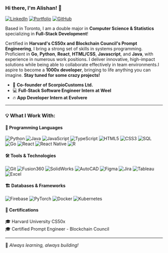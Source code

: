 ### Hi there, I'm Alishan! 👋

[![LinkedIn](https://img.shields.io/badge/-LinkedIn-0077B5?style=flat-square&logo=linkedin&logoColor=white)](https://www.linkedin.com/in/alishan-naqvi/)
[![Portfolio](https://img.shields.io/badge/-Portfolio-000?style=flat-square&logo=react&logoColor=white)](https://alishanslab.netlify.app/)
[![GitHub](https://img.shields.io/badge/-GitHub-181717?style=flat-square&logo=github&logoColor=white)](https://github.com/AlishanNaqvi)

Based in Toronto, I am a double major in **Computer Science & Statistics** specializing in **Full-Stack Development**!

‬Certified in **Harvard's CS50x and Blockchain Council's Prompt Engineering**, I bring a strong set of skills in‬‭ systems‬‭ programming‬‭. Proficient in‬‭ **Go**, **Python‬‭**, **React**‬, **HTML/CSS**,‬‭ **Javascript**, and **Java‬‭**, with experience in numerous‬‭ work‬‭ positions. I deliver innovative, high-impact solutions while being able to collaborate effectively in team environments.‬I aspire to become a **1000x developer**, bringing to life anything you can imagine. **Stay tuned for some crazy projects!**

- 🚀 **Co-founder of ScorpioCustoms Ltd.**
- 💻 **Full-Stack Software Engineer Intern at Weel**
- 🔥 **App Developer Intern at Evolvere**

---
### 💡 What I Work With:

#### 📜 Programming Languages
![Python](https://img.shields.io/badge/-Python-3776AB?style=flat-square&logo=python&logoColor=white)
![Java](https://img.shields.io/badge/-Java-007396?style=flat-square&logo=java&logoColor=white)
![JavaScript](https://img.shields.io/badge/-JavaScript-F7DF1E?style=flat-square&logo=javascript&logoColor=black)
![TypeScript](https://img.shields.io/badge/-TypeScript-3178C6?style=flat-square&logo=typescript&logoColor=white)
![HTML5](https://img.shields.io/badge/-HTML5-E34F26?style=flat-square&logo=html5&logoColor=white)
![CSS3](https://img.shields.io/badge/-CSS3-1572B6?style=flat-square&logo=css3&logoColor=white)
![SQL](https://img.shields.io/badge/-SQL-4479A1?style=flat-square&logo=postgresql&logoColor=white)
![Go](https://img.shields.io/badge/-Go-00ADD8?style=flat-square&logo=go&logoColor=white)
![React](https://img.shields.io/badge/-React-61DAFB?style=flat-square&logo=react&logoColor=white)
![React Native](https://img.shields.io/badge/-React%20Native-61DAFB?style=flat-square&logo=react&logoColor=white)
![R](https://img.shields.io/badge/-R-276DC3?style=flat-square&logo=r&logoColor=white)

#### 🛠 Tools & Technologies
![Git](https://img.shields.io/badge/-Git-F05032?style=flat-square&logo=git&logoColor=white)
![Fusion360](https://img.shields.io/badge/-Fusion360-FF6600?style=flat-square&logo=autodesk&logoColor=white)
![SolidWorks](https://img.shields.io/badge/-SolidWorks-E2231A?style=flat-square&logo=dassaultsystemes&logoColor=white)
![AutoCAD](https://img.shields.io/badge/-AutoCAD-AA0000?style=flat-square&logo=autodesk&logoColor=white)
![Figma](https://img.shields.io/badge/-Figma-F24E1E?style=flat-square&logo=figma&logoColor=white)
![Jira](https://img.shields.io/badge/-Jira-0052CC?style=flat-square&logo=jira&logoColor=white)
![Tableau](https://img.shields.io/badge/-Tableau-E97627?style=flat-square&logo=tableau&logoColor=white)
![Excel](https://img.shields.io/badge/-Excel-217346?style=flat-square&logo=microsoft-excel&logoColor=white)

#### 🏗️ Databases & Frameworks
![Firebase](https://img.shields.io/badge/-Firebase-FFCA28?style=flat-square&logo=firebase&logoColor=white)
![PyTorch](https://img.shields.io/badge/-PyTorch-EE4C2C?style=flat-square&logo=pytorch&logoColor=white)
![Docker](https://img.shields.io/badge/-Docker-2496ED?style=flat-square&logo=docker&logoColor=white)
![Kubernetes](https://img.shields.io/badge/-Kubernetes-326CE5?style=flat-square&logo=kubernetes&logoColor=white)

#### 📜 Certifications
🎓 Harvard University CS50x  
🎓 Certified Prompt Engineer - Blockchain Council  

---
🚀 *Always learning, always building!*
